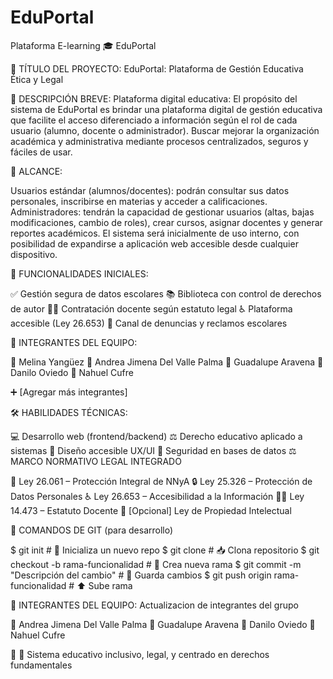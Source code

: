 # EduPortal
Plataforma E-learning
🎓 EduPortal

📌 TÍTULO DEL PROYECTO:
EduPortal: Plataforma de Gestión Educativa Ética y Legal

📝 DESCRIPCIÓN BREVE:
Plataforma digital educativa: El propósito del sistema de EduPortal es brindar una plataforma digital de gestión educativa que facilite el acceso diferenciado a información según el rol de cada usuario (alumno, docente o administrador). Buscar mejorar la organización académica y administrativa mediante procesos centralizados, seguros y fáciles de usar.

📝 ALCANCE:

Usuarios estándar (alumnos/docentes): podrán consultar sus datos personales, inscribirse en materias y acceder a calificaciones.
Administradores: tendrán la capacidad de gestionar usuarios (altas, bajas modificaciones, cambio de roles), crear cursos, asignar docentes y generar reportes académicos.
El sistema será inicialmente de uso interno, con posibilidad de expandirse a aplicación web accesible desde cualquier dispositivo.

🚀 FUNCIONALIDADES INICIALES:


✅ Gestión segura de datos escolares
📚 Biblioteca con control de derechos de autor
👩‍🏫 Contratación docente según estatuto legal
♿ Plataforma accesible (Ley 26.653)
📣 Canal de denuncias y reclamos escolares

👥 INTEGRANTES DEL EQUIPO:

👩 Melina Yangüez
👩 Andrea Jimena Del Valle Palma
👩 Guadalupe Aravena
👦 Danilo Oviedo
👦 Nahuel Cufre

➕ [Agregar más integrantes]

🛠️ HABILIDADES TÉCNICAS:

💻 Desarrollo web (frontend/backend)
⚖️ Derecho educativo aplicado a sistemas
🎨 Diseño accesible UX/UI
🔐 Seguridad en bases de datos
⚖️ MARCO NORMATIVO LEGAL INTEGRADO

📜 Ley 26.061 – Protección Integral de NNyA
🔒 Ley 25.326 – Protección de Datos Personales
♿ Ley 26.653 – Accesibilidad a la Información
👩‍🏫 Ley 14.473 – Estatuto Docente
🧠 [Opcional] Ley de Propiedad Intelectual

🧪 COMANDOS DE GIT (para desarrollo)

$ git init                             # 🚀 Inicializa un nuevo repo
$ git clone <repositorio>             # 📥 Clona repositorio
$ git checkout -b rama-funcionalidad  # 🌱 Crea nueva rama
$ git commit -m "Descripción del cambio"  # 💾 Guarda cambios
$ git push origin rama-funcionalidad  # ⬆️ Sube rama



👥 INTEGRANTES DEL EQUIPO:
Actualizacion de integrantes del grupo

👩 Andrea Jimena Del Valle Palma
👩 Guadalupe Aravena
👦 Danilo Oviedo
👦 Nahuel Cufre



🧪 🧠 Sistema educativo inclusivo, legal, y centrado en derechos fundamentales
